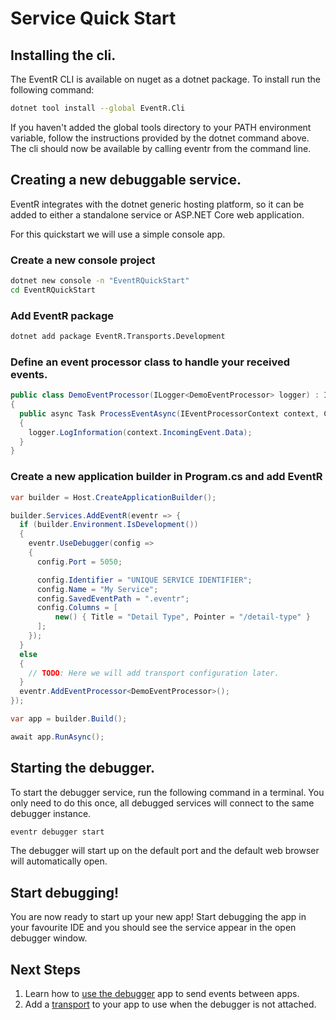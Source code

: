 # Service Quick Start

## Installing the cli.

The EventR CLI is available on nuget as a dotnet package. To install run the following command:

```bash
dotnet tool install --global EventR.Cli
```

If you haven't added the global tools directory to your PATH environment variable, follow the instructions provided by the dotnet command above. The cli should now be available by calling eventr from the command line.

## Creating a new debuggable service.

EventR integrates with the dotnet generic hosting platform, so it can be added to either a standalone service or ASP.NET Core web application.

For this quickstart we will use a simple console app.

### Create a new console project

```bash
dotnet new console -n "EventRQuickStart"
cd EventRQuickStart
```

### Add EventR package

```bash
dotnet add package EventR.Transports.Development
```

### Define an event processor class to handle your received events.

```csharp
public class DemoEventProcessor(ILogger<DemoEventProcessor> logger) : IEventProcessor
{
  public async Task ProcessEventAsync(IEventProcessorContext context, CancellationToken cancellationToken)
  {
    logger.LogInformation(context.IncomingEvent.Data);
  }
}
```

### Create a new application builder in Program.cs and add EventR

```csharp
var builder = Host.CreateApplicationBuilder();

builder.Services.AddEventR(eventr => {
  if (builder.Environment.IsDevelopment())
  {
    eventr.UseDebugger(config =>
    {
      config.Port = 5050;

      config.Identifier = "UNIQUE SERVICE IDENTIFIER";
      config.Name = "My Service";
      config.SavedEventPath = ".eventr";
      config.Columns = [
          new() { Title = "Detail Type", Pointer = "/detail-type" }
      ];
    });
  }
  else
  {
    // TODO: Here we will add transport configuration later.
  }
  eventr.AddEventProcessor<DemoEventProcessor>();
});

var app = builder.Build();

await app.RunAsync();
```

## Starting the debugger.

To start the debugger service, run the following command in a terminal. You only need to do this once, all debugged services will connect to the same debugger instance.

```bash
eventr debugger start
```

The debugger will start up on the default port and the default web browser will automatically open.

## Start debugging!

You are now ready to start up your new app! Start debugging the app in your favourite IDE and you should see the service appear in the open debugger window.

## Next Steps

1) Learn how to [use the debugger](./using-the-debugger.md) app to send events between apps.
2) Add a [transport](./transports/transports.md) to your app to use when the debugger is not attached.